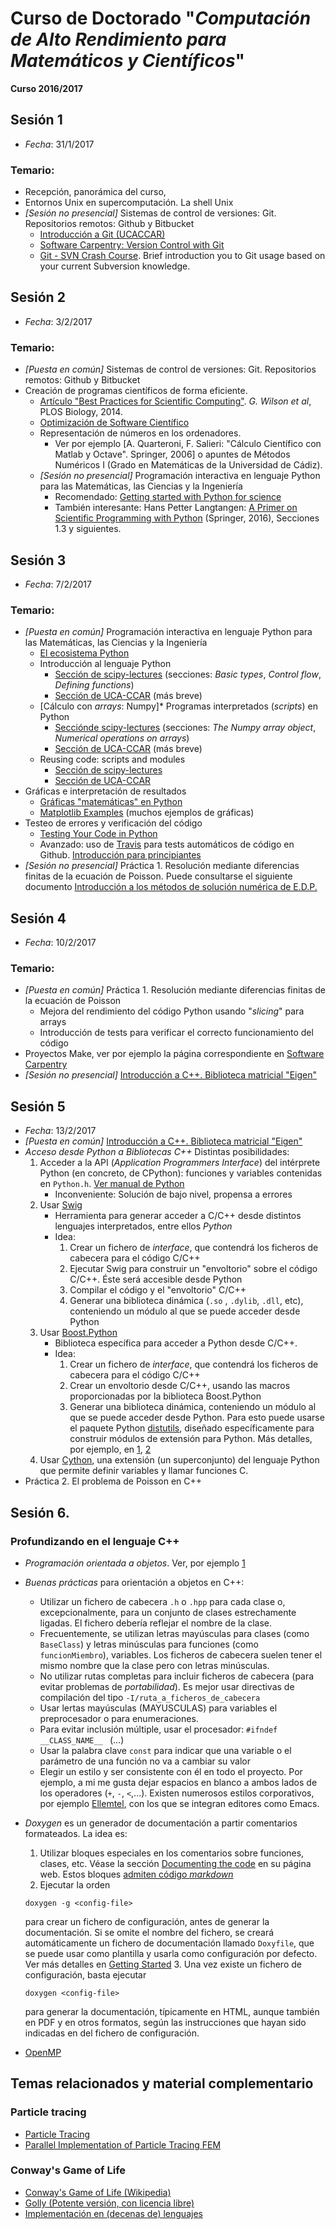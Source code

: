 # Curso de Doctorado "*Computación de Alto Rendimiento para Matemáticos y Científicos*"

**Curso 2016/2017**

## Sesión 1

* *Fecha*: 31/1/2017

### Temario:

* Recepción, panorámica del curso,
* Entornos Unix en supercomputación. La shell Unix
* *[Sesión no presencial]* Sistemas de control de versiones: Git. Repositorios remotos: Github y Bitbucket
   * [Introducción a Git (UCACCAR)](https://bitbucket.org/proyecto-ucaccar/ucaccar/src/7d1fda8beb3dcaf8400d01d96e87a903750a7b27/notes-es/git.rst?fileviewer=file-view-default)
   * [Software Carpentry: Version Control with Git](http://swcarpentry.github.io/git-novice)
   * [Git - SVN Crash Course](http://git.or.cz/course/svn.html). Brief introduction you to Git usage based on your current Subversion knowledge.


## Sesión 2

* *Fecha*: 3/2/2017

### Temario:

* *[Puesta en común]* Sistemas de control de versiones: Git. Repositorios remotos: Github y Bitbucket
* Creación de programas científicos de forma eficiente.
    * [Artículo "Best Practices for Scientific Computing"](http://journals.plos.org/plosbiology/article/file?id=10.1371/journal.pbio.1001745&type=printable). *G. Wilson et al*, PLOS Biology, 2014.
    * [Optimización de Software Científico](optimizacion_software.md)
    * Representación de números en los ordenadores.
	    * Ver por ejemplo [A. Quarteroni, F. Salieri: "Cálculo Científico con Matlab y Octave". Springer, 2006] o apuntes de Métodos Numéricos I (Grado en Matemáticas de la Universidad de Cádiz).
    * *[Sesión no presencial]* Programación interactiva en lenguaje Python para las Matemáticas, las Ciencias y la Ingeniería
	    * Recomendado: [Getting started with Python for science](http://www.scipy-lectures.org/intro/intro.html)
        * También interesante: Hans Petter Langtangen: [A Primer on Scientific Programming with Python](<http://www.dsf.unica.it/~fiore/psc.pdf>) (Springer, 2016), Secciones 1.3 y siguientes.

## Sesión 3

* *Fecha*: 7/2/2017

### Temario:

* *[Puesta en común]* Programación interactiva en lenguaje Python para las Matemáticas, las Ciencias y la Ingeniería
    * [El ecosistema Python](Daniel/ecosistema_python.md)
    * Introducción al lenguaje Python
        * [Sección de scipy-lectures](http://www.scipy-lectures.org/intro/language/python_language.html#python-language-chapter) (secciones: *Basic types*, *Control flow*, *Defining functions*)
		* [Sección de UCA-CCAR](https://bitbucket.org/proyecto-ucaccar/ucaccar/src/7d1fda8beb3dcaf8400d01d96e87a903750a7b27/notes-es/python.rst?fileviewer=file-view-default) (más breve)
	* [Cálculo con *arrays*: Numpy]* Programas interpretados (*scripts*) en Python
    	* [Secciónde scipy-lectures](http://www.scipy-lectures.org/intro/numpy/index.html) (secciones: *The Numpy array object*, *Numerical operations on arrays*)
        * [Sección de UCA-CCAR](https://bitbucket.org/proyecto-ucaccar/ucaccar/src/7d1fda8beb3dcaf8400d01d96e87a903750a7b27/notes-es/numerical*python.rst?fileviewer=file-view-default) (más breve)
    * Reusing code: scripts and modules
	    * [Sección de scipy-lectures](http://www.scipy-lectures.org/intro/language/reusing*code.html)
        * [Sección de UCA-CCAR](https://bitbucket.org/proyecto-ucaccar/ucaccar/src/7d1fda8beb3dcaf8400d01d96e87a903750a7b27/notes-es/python_scripts_modules.rst?fileviewer=file-view-default)
* Gráficas e interpretación de resultados
    * [Gráficas "matemáticas" en Python](http://nbviewer.jupyter.org/github/rrgalvan/python-mnii/blob/master/extra/graficas-matematicas.ipynb)
    * [Matplotlib Examples](http://matplotlib.org/examples/index.html) (muchos ejemplos de gráficas)
* Testeo de errores y verificación del código
    * [Testing Your Code in Python](http://docs.python-guide.org/en/latest/writing/tests/)
    * Avanzado: uso de [Travis](https://en.wikipedia.org/wiki/Travis_CI) para tests automáticos de código en Github. [Introducción para principiantes](https://docs.travis-ci.com/user/for-beginners)
* *[Sesión no presencial]* Práctica 1. Resolución mediante diferencias finitas de la ecuación de Poisson. Puede consultarse el siguiente documento [Introducción a los métodos de solución numérica de E.D.P.](http://www.ugr.es/~lorente/APUNTESCN/capitulo5.pdf)

## Sesión 4

* *Fecha*: 10/2/2017

### Temario:

* *[Puesta en común]* Práctica 1. Resolución mediante diferencias finitas de la ecuación de Poisson
    * Mejora del rendimiento del código Python usando "*slicing*" para arrays
	* Introducción de tests para verificar el correcto funcionamiento del código
* Proyectos Make, ver por ejemplo la página correspondiente en [Software Carpentry](https://swcarpentry.github.io/make-novice/02-makefiles/)
* *[Sesión no presencial]* [Introducción a C++. Biblioteca matricial "Eigen"](https://rrgalvan.github.io/cpp-intro/)

## Sesión 5

* *Fecha*: 13/2/2017
* *[Puesta en común]* [Introducción a C++. Biblioteca matricial "Eigen"](https://rrgalvan.github.io/cpp-intro/)
* *Acceso desde Python a Bibliotecas C++*
    Distintas posibilidades:
    1. Acceder a la API (*Application Programmers Interface*) del
       intérprete Python (en concreto, de CPython): funciones y
       variables contenidas en `Python.h`. [Ver manual de Python](https://docs.python.org/2/extending/extending.html)
        * Inconveniente: Solución de bajo nivel, propensa a errores
	2. Usar [Swig](http://www.swig.org/)
    	* Herramienta para generar acceder a C/C++ desde distintos lenguajes interpretados, entre ellos *Python*
		* Idea:
    		1. Crear un fichero de *interface*, que contendrá los ficheros de cabecera para el código C/C++
			2. Ejecutar Swig para construir un "envoltorio" sobre el código C/C++. Éste será accesible desde Python
			3. Compilar el código y el "envoltorio" C/C++
			4. Generar una biblioteca dinámica (`.so` , `.dylib`, `.dll`, etc), conteniendo un módulo al que se puede acceder desde Python
	3. Usar [Boost.Python](http://www.boost.org/doc/libs/1_63_0/libs/python/doc/html/index.html)
	    * Biblioteca específica para acceder a Python desde C/C++.
        * Idea:
    		1. Crear un fichero de *interface*, que contendrá los ficheros de cabecera para el código C/C++
			2. Crear un envoltorio desde C/C++, usando las macros proporcionadas por la biblioteca Boost.Python
			3. Generar una biblioteca dinámica, conteniendo un módulo al que se puede acceder desde Python. Para esto puede usarse el paquete Python [distutils](https://docs.python.org/2/library/distutils.html), diseñado específicamente para construir módulos de extensión para Python.
		Más detalles, por ejemplo, en [1](http://www.boost.org/doc/libs/1_63_0/libs/python/doc/html/tutorial/index.html#tutorial.quickstart), [2](https://en.wikibooks.org/wiki/Python_Programming/Extending_with_C%2B%2B)
	4. Usar [Cython](http://cython.org/), una extensión (un superconjunto) del lenguaje Python que permite definir variables y llamar funciones C.
* Práctica 2. El problema de Poisson en C++

## Sesión 6.

### Profundizando en el lenguaje C++

* *Programación orientada a objetos*. Ver, por ejemplo [1](http://umh1467.edu.umh.es/wp-content/uploads/sites/25/2016/02/Programacio%CC%81n-Orientada-a-Objetos.pdf)

* *Buenas prácticas* para orientación a objetos en C++:
    * Utilizar un fichero de cabecera `.h` o `.hpp` para cada clase o,
      excepcionalmente, para un conjunto de clases estrechamente
      ligadas. El fichero debería reflejar el nombre de la clase.
    * Frecuentemente, se utilizan letras mayúsculas para clases (como
      `BaseClass`) y letras minúsculas para funciones (como
      `funcionMiembro`), variables. Los ficheros de cabecera suelen
      tener el mismo nombre que la clase pero con letras minúsculas.
    * No utilizar rutas completas para incluir ficheros de cabecera
      (para evitar problemas de *portabilidad*). Es mejor usar
      directivas de compilación del tipo
      `-I/ruta_a_ficheros_de_cabecera`
    * Usar lertas mayúsculas (MAYUSCULAS) para variables el preprocesador o para enumeraciones.
    * Para evitar inclusión múltiple, usar el procesador: `#ifndef __CLASS_NAME__ ` (...)
    * Usar la palabra clave `const` para indicar que una variable o el
      parámetro de una función no va a cambiar su valor
	* Elegir un estilo y ser consistente con él en todo el
      proyecto. Por ejemplo, a mi me gusta dejar espacios en blanco a
      ambos lados de los operadores (`+`, `-`, `<`,...). Existen
      numerosos estilos corporativos, por
      ejemplo [Ellemtel](http://www.doc.ic.ac.uk/lab/cplus/c++.rules),
      con los que se integran editores como Emacs.

* *Doxygen* es un generador de documentación a partir comentarios formateados. La idea es:
    1. Utilizar bloques especiales en los comentarios sobre funciones, clases, etc. Véase la sección [Documenting the code](http://www.stack.nl/~dimitri/doxygen/manual/docblocks.html) en su página web. Estos bloques [admiten código *markdown*](http://www.stack.nl/~dimitri/doxygen/manual/markdown.html)
    2. Ejecutar la orden
	```
	doxygen -g <config-file>
	```
	para crear un fichero de configuración, antes de generar la documentación. Si se omite el nombre del fichero, se creará automáticamente un fichero de documentación llamado `Doxyfile`, que se puede usar como plantilla y usarla como configuración por defecto. Ver más detalles en [Getting Started](http://www.stack.nl/~dimitri/doxygen/manual/starting.html)
   3. Una vez existe un fichero de configuración, basta ejecutar
   ```
   doxygen <config-file>
   ```
   para generar la documentación, típicamente en HTML, aunque también en PDF y en otros formatos, según las instrucciones que hayan sido indicadas en del fichero de configuración.

* [OpenMP](https://htmlpreview.github.io/?https://github.com/rrgalvan/doctocar/blob/master/intro-openmp.html)

## Temas relacionados y material complementario

### Particle tracing
* [Particle Tracing](https://ai2-s2-pdfs.s3.amazonaws.com/0a62/57254285aa7d792a1056a19c31f5f79d0576.pdf)
* [Parallel Implementation of Particle Tracing FEM](http://www.cimec.org.ar/ojs/index.php/mc/article/viewFile/3967/3884)

### Conway's Game of Life
* [Conway's Game of Life (Wikipedia)](https://en.wikipedia.org/wiki/Conway's_Game_of_Life)
* [Golly (Potente versión, con licencia libre)](http://golly.sourceforge.net/)
* [Implementación en (decenas de) lenguajes](http://rosettacode.org/wiki/Conway%27s_Game_of_Life)
